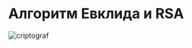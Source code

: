 # Алгоритм Евклида и RSA

![criptograf](https://user-images.githubusercontent.com/67123448/159266405-eafcec9b-ea41-4b6a-a01b-366ef9fce028.png)
